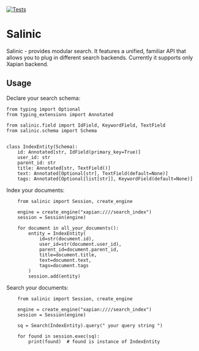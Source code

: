 [![Tests](https://github.com/papermerge/salinic/actions/workflows/tests.yml/badge.svg)](https://github.com/papermerge/salinic/actions/workflows/tests.yml)

# Salinic

Salinic - provides modular search. It features a unified, familiar API that
allows you to plug in different search backends.
Currently it supports only Xapian backend.



## Usage

Declare your search schema:

    from typing import Optional
    from typing_extensions import Annotated

    from salinic.field import IdField, KeywordField, TextField
    from salinic.schema import Schema


    class IndexEntity(Schema):
        id: Annotated[str, IdField(primary_key=True)]
        user_id: str
        parent_id: str
        title: Annotated[str, TextField()]
        text: Annotated[Optional[str], TextField(default=None)]
        tags: Annotated[Optional[list[str]], KeywordField(default=None)]


Index your documents:

        from salinic import Session, create_engine

        engine = create_engine("xapian:////search_index")
        session = Session(engine)

        for document in all_your_documents():
            entity = IndexEntity(
                id=str(document.id),
                user_id=str(document.user_id),
                parent_id=document.parent_id,
                title=document.title,
                text=document.text,
                tags=document.tags
            )
            session.add(entity)


Search your documents:

        from salinic import Session, create_engine

        engine = create_engine("xapian:////search_index")
        session = Session(engine)

        sq = Search(IndexEntity).query(" your query string ")

        for found in session.exec(sq):
            print(found)  # found is instance of IndexEntity
